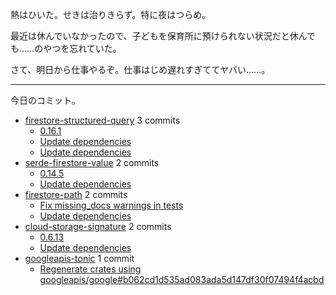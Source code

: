 熱はひいた。せきは治りきらず。特に夜はつらめ。

最近は休んでいなかったので、子どもを保育所に預けられない状況だと休んでも……のやつを忘れていた。

さて、明日から仕事やるぞ。仕事はじめ遅れすぎててヤバい……。

---

今日のコミット。

- [firestore-structured-query](https://github.com/bouzuya/firestore-structured-query) 3 commits
  - [0.16.1](https://github.com/bouzuya/firestore-structured-query/commit/19d655efcfe02d467df6b231b76a057122aa09df)
  - [Update dependencies](https://github.com/bouzuya/firestore-structured-query/commit/579d5b8a0a5d6988ad77375230c091d2e95c57b7)
  - [Update dependencies](https://github.com/bouzuya/firestore-structured-query/commit/7dab28a08d89bfb8944e05e536febb3e58979b0b)
- [serde-firestore-value](https://github.com/bouzuya/serde-firestore-value) 2 commits
  - [0.14.5](https://github.com/bouzuya/serde-firestore-value/commit/4d0781a14db419b8c64662f01f8e4f991e44c7ca)
  - [Update dependencies](https://github.com/bouzuya/serde-firestore-value/commit/0de6da373699e3fcc434281576d9bdeb7a5306fb)
- [firestore-path](https://github.com/bouzuya/firestore-path) 2 commits
  - [Fix missing_docs warnings in tests](https://github.com/bouzuya/firestore-path/commit/7655012f6a2f5f0cf0b966ca39ee369212533d81)
  - [Update dependencies](https://github.com/bouzuya/firestore-path/commit/1ff92c6132762160d43312c263f1bf628498b426)
- [cloud-storage-signature](https://github.com/bouzuya/cloud-storage-signature) 2 commits
  - [0.6.13](https://github.com/bouzuya/cloud-storage-signature/commit/26da5daab7ab21df6d1ede717dbc8892a198b167)
  - [Update dependencies](https://github.com/bouzuya/cloud-storage-signature/commit/0f5488d3b96785b6e0c640b882399c55f4aa0fef)
- [googleapis-tonic](https://github.com/bouzuya/googleapis-tonic) 1 commit
  - [Regenerate crates using googleapis/google#b062cd1d535ad083ada5d147df30f07494f4acbd](https://github.com/bouzuya/googleapis-tonic/commit/6ba3371a16f49bced56d02558e1621c7ef122448)


